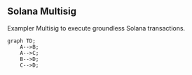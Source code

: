 ## Solana Multisig


Exampler Multisig to execute groundless Solana transactions.


```mermaid
graph TD;
    A-->B;
    A-->C;
    B-->D;
    C-->D;
```
